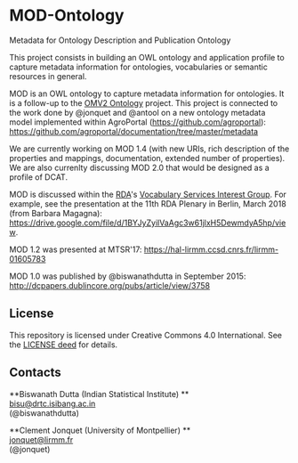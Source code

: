 # MOD-Ontology
Metadata for Ontology Description and Publication Ontology

This project consists in building an OWL ontology and application profile to capture metadata information for ontologies, vocabularies or semantic resources in general. 

MOD is an OWL ontology to capture metadata information for ontologies. It is a follow-up to the [OMV2 Ontology]( http://omv2.sourceforge.net) project.
This project is connected to the work done by @jonquet and @antool on a new ontology metadata model implemented within AgroPortal (https://github.com/agroportal): https://github.com/agroportal/documentation/tree/master/metadata

We are currently working on MOD 1.4 (with new URIs, rich description of the properties and mappings, documentation, extended number of properties). 
We are also currenlty discussing MOD 2.0 that would be designed as a profile of DCAT.

MOD is discussed within the [RDA](http://rd-alliance.org)'s [Vocabulary Services Interest Group](http://rd-alliance.org/groups/vocabulary-services-interest-group.html). For example, see the presentation at the 11th RDA Plenary in Berlin, March 2018 (from Barbara Magagna): <https://drive.google.com/file/d/1BYJyZyilVaAgc3w61jlxH5DewmdyA5hp/view>.

MOD 1.2 was presented at MTSR'17: 
https://hal-lirmm.ccsd.cnrs.fr/lirmm-01605783

MOD 1.0 was published by @biswanathdutta in September 2015: 
http://dcpapers.dublincore.org/pubs/article/view/3758

## License
This repository is licensed under Creative Commons 4.0 International. See the [LICENSE deed](LICENSE) for details.

## Contacts
**Biswanath Dutta (Indian Statistical Institute) **  
<bisu@drtc.isibang.ac.in>  
(@biswanathdutta) 

**Clement Jonquet (University of Montpellier) **  
<jonquet@lirmm.fr>  
(@jonquet) 
